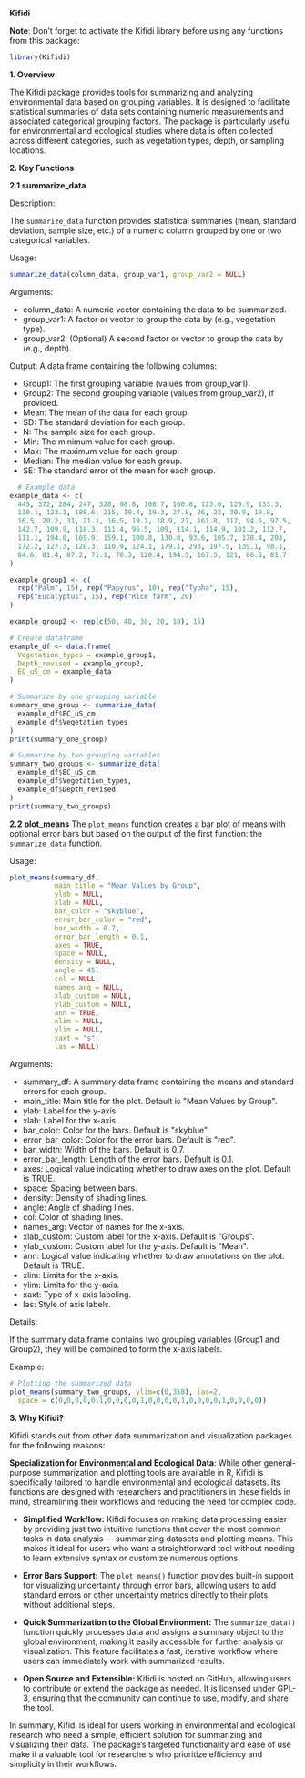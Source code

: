 **Kifidi**

**Note**: Don’t forget to activate the Kifidi library before using any functions from this package:

```R
library(Kifidi)
```
**1. Overview**

The Kifidi package provides tools for summarizing and analyzing environmental data based on grouping variables. It is designed to facilitate statistical summaries of data sets containing numeric measurements and associated categorical grouping factors. The package is particularly useful for environmental and ecological studies where data is often collected across different categories, such as vegetation types, depth, or sampling locations.

**2. Key Functions**

**2.1 summarize_data**

Description:

The `summarize_data` function provides statistical summaries (mean, standard deviation, sample size, etc.) of a numeric column grouped by one or two categorical variables.

Usage:
```r
summarize_data(column_data, group_var1, group_var2 = NULL)
```
Arguments:
- column_data: A numeric vector containing the data to be summarized.
- group_var1: A factor or vector to group the data by (e.g., vegetation type).
- group_var2: (Optional) A second factor or vector to group the data by (e.g., depth).

Output:
A data frame containing the following columns:
- Group1: The first grouping variable (values from group_var1).
- Group2: The second grouping variable (values from group_var2), if provided.
- Mean: The mean of the data for each group.
- SD: The standard deviation for each group.
- N: The sample size for each group.
- Min: The minimum value for each group.
- Max: The maximum value for each group.
- Median: The median value for each group.
- SE: The standard error of the mean for each group.


```r
  # Example data
example_data <- c(
  445, 372, 284, 247, 328, 98.8, 108.7, 100.8, 123.6, 129.9, 133.3,
  130.1, 123.1, 186.6, 215, 19.4, 19.3, 27.8, 26, 22, 30.9, 19.8,
  16.5, 20.2, 31, 21.1, 16.5, 19.7, 18.9, 27, 161.8, 117, 94.6, 97.5,
  142.7, 109.9, 118.3, 111.4, 96.5, 109, 114.1, 114.9, 101.2, 112.7,
  111.1, 194.8, 169.9, 159.1, 100.8, 130.8, 93.6, 105.7, 178.4, 203,
  172.2, 127.3, 128.3, 110.9, 124.1, 179.1, 293, 197.5, 139.1, 98.1,
  84.6, 81.4, 87.2, 71.1, 70.3, 120.4, 194.5, 167.5, 121, 86.5, 81.7
)

example_group1 <- c(
  rep("Palm", 15), rep("Papyrus", 10), rep("Typha", 15),
  rep("Eucalyptus", 15), rep("Rice farm", 20)
)

example_group2 <- rep(c(50, 40, 30, 20, 10), 15)

# Create dataframe
example_df <- data.frame(
  Vegetation_types = example_group1,
  Depth_revised = example_group2,
  EC_uS_cm = example_data
)

# Summarize by one grouping variable
summary_one_group <- summarize_data(
  example_df$EC_uS_cm,
  example_df$Vegetation_types
)
print(summary_one_group)

# Summarize by two grouping variables
summary_two_groups <- summarize_data(
  example_df$EC_uS_cm,
  example_df$Vegetation_types,
  example_df$Depth_revised
)
print(summary_two_groups)

```

**2.2 plot_means**
The `plot_means` function creates a bar plot of means with optional error bars but based on the output of the first function: the `summarize_data` function.

Usage:
```r
plot_means(summary_df,
           main_title = "Mean Values by Group",
           ylab = NULL,
           xlab = NULL,
           bar_color = "skyblue",
           error_bar_color = "red",
           bar_width = 0.7,
           error_bar_length = 0.1,
           axes = TRUE,
           space = NULL,
           density = NULL,
           angle = 45,
           col = NULL,
           names_arg = NULL,
           xlab_custom = NULL,
           ylab_custom = NULL,
           ann = TRUE,
           xlim = NULL,
           ylim = NULL,
           xaxt = "s",
           las = NULL)
```
Arguments:

- summary_df: A summary data frame containing the means and standard errors for each group.
- main_title: Main title for the plot. Default is "Mean Values by Group".
- ylab: Label for the y-axis.
- xlab: Label for the x-axis.
- bar_color: Color for the bars. Default is "skyblue".
- error_bar_color: Color for the error bars. Default is "red".
- bar_width: Width of the bars. Default is 0.7.
- error_bar_length: Length of the error bars. Default is 0.1.
- axes: Logical value indicating whether to draw axes on the plot. Default is TRUE.
- space: Spacing between bars.
- density: Density of shading lines.
- angle: Angle of shading lines.
- col: Color of shading lines.
- names_arg: Vector of names for the x-axis.
- xlab_custom: Custom label for the x-axis. Default is "Groups".
- ylab_custom: Custom label for the y-axis. Default is "Mean".
- ann: Logical value indicating whether to draw annotations on the plot. Default is TRUE.
- xlim: Limits for the x-axis.
- ylim: Limits for the y-axis.
- xaxt: Type of x-axis labeling.
- las: Style of axis labels.

Details:

If the summary data frame contains two grouping variables (Group1 and Group2), they will be combined to form the x-axis labels.

Example:
```r
# Plotting the summarized data
plot_means(summary_two_groups, ylim=c(0,350), las=2,
  space = c(0,0,0,0,0,1,0,0,0,0,1,0,0,0,0,1,0,0,0,0,1,0,0,0,0))
```

**3. Why Kifidi?**

Kifidi stands out from other data summarization and visualization packages for the following reasons:

**Specialization for Environmental and Ecological Data**: While other general-purpose summarization and plotting tools are available in R, Kifidi is specifically tailored to handle environmental and ecological datasets. Its functions are designed with researchers and practitioners in these fields in mind, streamlining their workflows and reducing the need for complex code.

- **Simplified Workflow:** Kifidi focuses on making data processing easier by providing just two intuitive functions that cover the most common tasks in data analysis — summarizing datasets and plotting means. This makes it ideal for users who want a straightforward tool without needing to learn extensive syntax or customize numerous options.

- **Error Bars Support:** The `plot_means()` function provides built-in support for visualizing uncertainty through error bars, allowing users to add standard errors or other uncertainty metrics directly to their plots without additional steps.

- **Quick Summarization to the Global Environment:** The `summarize_data()` function quickly processes data and assigns a summary object to the global environment, making it easily accessible for further analysis or visualization. This feature facilitates a fast, iterative workflow where users can immediately work with summarized results.

- **Open Source and Extensible:** Kifidi is hosted on GitHub, allowing users to contribute or extend the package as needed. It is licensed under GPL-3, ensuring that the community can continue to use, modify, and share the tool.

In summary, Kifidi is ideal for users working in environmental and ecological research who need a simple, efficient solution for summarizing and visualizing their data. The package’s targeted functionality and ease of use make it a valuable tool for researchers who prioritize efficiency and simplicity in their workflows.
